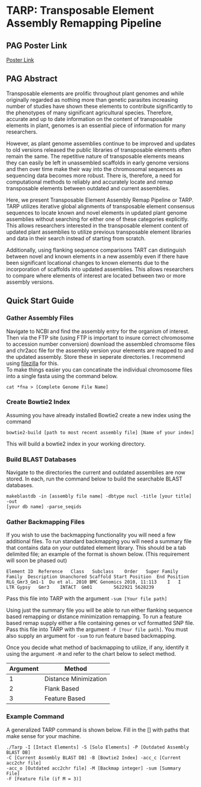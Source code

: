 # TARP: Transposable Element Assembly Remapping Pipeline

## PAG Poster Link
[Poster Link](https://drive.google.com/open?id=1H8wGdqWAdffG0Yw6Ii8iBKpZ3ta6S2VX)

## PAG Abstract

Transposable elements are prolific throughout plant genomes and while originally regarded as nothing more than genetic parasites increasing number of studies have shown these elements to contribute significantly to the phenotypes of many significant agricultural species. Therefore, accurate and up to date information on the content of transposable elements in plant, genomes is an essential piece of information for many researchers.  


However, as plant genome assemblies continue to be improved and updates to old versions released the public libraries of transposable elements often remain the same. The repetitive nature of transposable elements means they can easily be left in unassembled scaffolds in early genome versions and then over time make their way into the chromosomal sequences as sequencing data becomes more robust. There is, therefore, a need for computational methods to reliably and accurately locate and remap transposable elements between outdated and current assemblies.  


Here, we present Transposable Element Assembly Remap Pipeline or TARP. TARP utilizes iterative global alignments of transposable element consensus sequences to locate known and novel elements in updated plant genome assemblies without searching for either one of these categories explicitly. This allows researchers interested in the transposable element content of updated plant assemblies to utilize previous transposable element libraries and data in their search instead of starting from scratch.


Additionally, using flanking sequence comparisons TART can distinguish between novel and known elements in a new assembly even if there have been significant locational changes to known elements due to the incorporation of scaffolds into updated assemblies. This allows researchers to compare where elements of interest are located between two or more assembly versions.

## Quick Start Guide

### Gather Assembly Files
Navigate to NCBI and find the assembly entry for the organism of interest. Then
via the FTP site (using FTP is important to insure correct chromosome to accession
number conversion) download the assembled chromsome files and chr2acc file for
the assembly version your elements are mapped to and the updated assembly. Store
these in seperate directories. I recommend using [filezilla](https://filezilla-project.org/) for this.  
To make things easier you can concatinate the individual chromosome files into
a single fasta using the command below.
```
cat *fna > [Complete Genome File Name]
```

### Create Bowtie2 Index
Assuming you have already installed Bowtie2 create a new index using the command
```
bowtie2-build [path to most recent assembly file] [Name of your index]
```
This will build a bowtie2 index in your working directory.

### Build BLAST Databases
Navigate to the directories the current and outdated assemblies are now stored.
In each, run the command below to build the searchable BLAST databases.
```
makeblastdb -in [assembly file name] -dbtype nucl -title [your title] -out
[your db name] -parse_seqids
```

### Gather Backmapping Files
If you wish to use the backmapping functionality you will need a few additional
files. To run standard backmapping you will need a summary file that contains
data on your outdated element library. This should be a tab delimited file; an
example of the format is shown below.
(This requirement will soon be phased out)
```
Element ID	Reference	Class	Subclass	Order	Super Family	Family	Description	Unanchored Scaffold	Start Position	End Position
RLG_Gmr3_Gm1-1	Du et al. 2010 BMC Genomics 2010, 11:113	I	I	LTR	Gypsy	Gmr3	INTACT	Gm01		5622921	5628239
```
Pass this file into TARP with the argument
`-sum [Your file path]`  

Using just the summary file you will be able to run either flanking sequence
based remapping or distance minimization remapping. To run a feature based remap
supply either a file containing genes or vcf formatted SNP file.
Pass this file into TARP with the argument `-F [Your file path]`.
You must also supply an argument for `-sum` to run feature based backmapping.  

Once you decide what method of backmapping to utilize, if any, identify it using
the argument `-M` and refer to the chart below to select method.

| Argument | Method                |
|-----------|-----------------------|
| 1         | Distance Minimization |
| 2         | Flank Based           |
| 3         | Feature Based         |

### Example Command

A generalized TARP command is shown below. Fill in the [] with paths that make
sense for your machine.
```
./Tarp -I [Intact Elements] -S [Solo Elements] -P [Outdated Assembly BLAST DB] 
-C [Current Assembly BLAST DB] -B [Bowtie2 Index] -acc_c [Current acc2chr file]
-acc_o [Outdated acc2chr file] -M [Backmap integer] -sum [Summary File]
-F [Feature file (if M = 3)]
```
